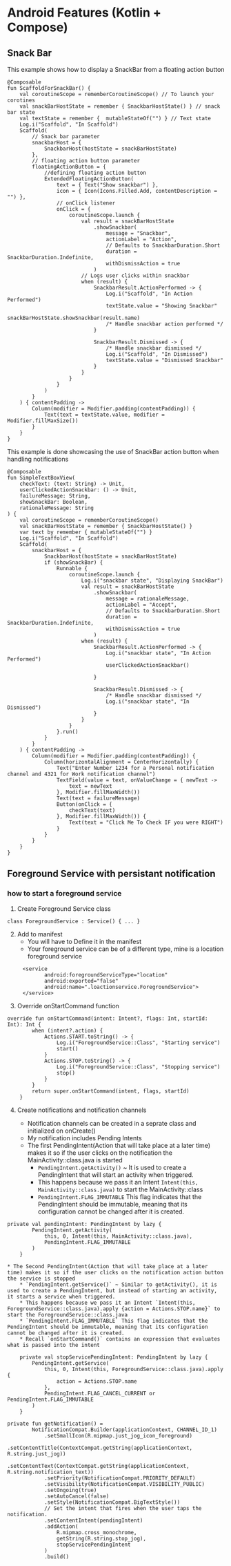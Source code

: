 # Android Features (Kotlin + Compose)

## Snack Bar 

This example shows how to display a SnackBar from a floating action button

```
@Composable
fun ScaffoldForSnackBar() {
    val coroutineScope = rememberCoroutineScope() // To launch your corotines
    val snackBarHostState = remember { SnackbarHostState() } // snack bar state
    val textState = remember {  mutableStateOf("") } // Text state
    Log.i("Scaffold", "In Scaffold") 
    Scaffold(
        // Snack bar parameter 
        snackbarHost = {
            SnackbarHost(hostState = snackBarHostState)
        },
        // floating action button parameter 
        floatingActionButton = {
            //defining floating action button 
            ExtendedFloatingActionButton(
                text = { Text("Show snackbar") },
                icon = { Icon(Icons.Filled.Add, contentDescription = "") },
                // onClick listener
                onClick = {
                    coroutineScope.launch {
                        val result = snackBarHostState
                            .showSnackbar(
                                message = "Snackbar",
                                actionLabel = "Action",
                                // Defaults to SnackbarDuration.Short
                                duration = SnackbarDuration.Indefinite,
                                withDismissAction = true
                            )
                        // Logs user clicks within snackbar
                        when (result) {
                            SnackbarResult.ActionPerformed -> {
                                Log.i("Scaffold", "In Action Performed")
                                textState.value = "Showing Snackbar"
                                snackBarHostState.showSnackbar(result.name)
                                /* Handle snackbar action performed */
                            }

                            SnackbarResult.Dismissed -> {
                                /* Handle snackbar dismissed */
                                Log.i("Scaffold", "In Dismissed")
                                textState.value = "Dismissed Snackbar"
                            }
                        }
                    }
                }
            )
        }
    ) { contentPadding ->
        Column(modifier = Modifier.padding(contentPadding)) {
            Text(text = textState.value, modifier = Modifier.fillMaxSize())
        }
    }
}
```

This example is done showcasing the use of SnackBar action button when handling notifications

```
@Composable
fun SimpleTextBoxView(
    checkText: (text: String) -> Unit,
    userClickedActionSnackbar: () -> Unit,
    failureMessage: String,
    showSnackBar: Boolean,
    rationaleMessage: String
) {
    val coroutineScope = rememberCoroutineScope()
    val snackBarHostState = remember { SnackbarHostState() }
    var text by remember { mutableStateOf("") }
    Log.i("Scaffold", "In Scaffold")
    Scaffold(
        snackbarHost = {
            SnackbarHost(hostState = snackBarHostState)
            if (showSnackBar) {
                Runnable {
                    coroutineScope.launch {
                        Log.i("snackbar state", "Displaying SnackBar")
                        val result = snackBarHostState
                            .showSnackbar(
                                message = rationaleMessage,
                                actionLabel = "Accept",
                                // Defaults to SnackbarDuration.Short
                                duration = SnackbarDuration.Indefinite,
                                withDismissAction = true
                            )
                        when (result) {
                            SnackbarResult.ActionPerformed -> {
                                Log.i("snackbar state", "In Action Performed")
                                userClickedActionSnackbar()

                            }

                            SnackbarResult.Dismissed -> {
                                /* Handle snackbar dismissed */
                                Log.i("snackbar state", "In Dismissed")
                            }
                        }
                    }
                }.run()
            }
        }
    ) { contentPadding ->
        Column(modifier = Modifier.padding(contentPadding)) {
            Column(horizontalAlignment = CenterHorizontally) {
                Text("Enter Number 1234 for a Personal notification channel and 4321 for Work notification channel")
                TextField(value = text, onValueChange = { newText ->
                    text = newText
                }, Modifier.fillMaxWidth())
                Text(text = failureMessage)
                Button(onClick = {
                    checkText(text)
                }, Modifier.fillMaxWidth()) {
                    Text(text = "Click Me To Check IF you were RIGHT")
                }
            }
        }
    }
}
```

## Foreground Service with persistant notification

### how to start a foreground service

1. Create Foreground Service class
 
```
class ForegroundService : Service() { ... }
```

2. Add to manifest
    - You will have to Define it in the manifest
    - Your foreground service can be of a different type, mine is a location foreground service

```
     <service
            android:foregroundServiceType="location"
            android:exported="false"
            android:name=".loactionservice.ForegroundService">
     </service>
```

3. Override onStartCommand function

```
override fun onStartCommand(intent: Intent?, flags: Int, startId: Int): Int {
        when (intent?.action) {
            Actions.START.toString() -> {
                Log.i("ForegroundService::Class", "Starting service")
                start()
            }
            Actions.STOP.toString() -> {
                Log.i("ForegroundService::Class", "Stopping service")
                stop()
            }
        }
        return super.onStartCommand(intent, flags, startId)
    }

```

4. Create notifications and notification channels
    - Notification channels can be created in a seprate class and initialized on onCreate()
    - My notification includes Pending Intents


    * The first PendingIntent(Action that will take place at a later time) makes it so if the user clicks on the notification the MainActivity::class.java is started
        * `PendingIntent.getActivity()` ~ It is used to create a PendingIntent that will start an activity when triggered.
        * This happens because we pass it an Intent `Intent(this, MainActivity::class.java)` to start the MainActivity::class
        * `PendingIntent.FLAG_IMMUTABLE` This flag indicates that the PendingIntent should be immutable, meaning that its configuration cannot be changed after it is created. 

```
private val pendingIntent: PendingIntent by lazy {
        PendingIntent.getActivity(
            this, 0, Intent(this, MainActivity::class.java),
            PendingIntent.FLAG_IMMUTABLE
        )
    }
```

    * The Second PendingIntent(Action that will take place at a later time) makes it so if the user clicks on the notification action button the service is stopped
        * `PendingIntent.getService()` ~ Similar to getActivity(), it is used to create a PendingIntent, but instead of starting an activity, it starts a service when triggered. 
        * This happens because we pass it an Intent `Intent(this, ForegroundService::class.java).apply {action = Actions.STOP.name}` to start the ForegroundService::class.java
        * `PendingIntent.FLAG_IMMUTABLE` This flag indicates that the PendingIntent should be immutable, meaning that its configuration cannot be changed after it is created. 
        * Recall `onStartCommand()` contains an expression that evaluates what is passed into the intent

```
    private val stopServicePendingIntent: PendingIntent by lazy {
        PendingIntent.getService(
            this, 0, Intent(this, ForegroundService::class.java).apply {
                action = Actions.STOP.name
            },
            PendingIntent.FLAG_CANCEL_CURRENT or PendingIntent.FLAG_IMMUTABLE
        )
    }
```

```
private fun getNotification() =
        NotificationCompat.Builder(applicationContext, CHANNEL_ID_1)
            .setSmallIcon(R.mipmap.just_jog_icon_foreground)
            .setContentTitle(ContextCompat.getString(applicationContext, R.string.just_jog))
            .setContentText(ContextCompat.getString(applicationContext, R.string.notification_text))
            .setPriority(NotificationCompat.PRIORITY_DEFAULT)
            .setVisibility(NotificationCompat.VISIBILITY_PUBLIC)
            .setOngoing(true)
            .setAutoCancel(false)
            .setStyle(NotificationCompat.BigTextStyle())
            // Set the intent that fires when the user taps the notification.
            .setContentIntent(pendingIntent)
            .addAction(
                R.mipmap.cross_monochrome,
                getString(R.string.stop_jog),
                stopServicePendingIntent
            )
            .build()
```

